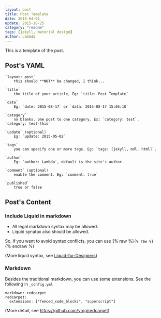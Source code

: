 ```yaml
---
layout: post
title: Post Template
date: 2015-04-01
update: 2015-10-25
category: "readme"
tags: [jekyll, material design]
author: Lambda
---
```



This is a template of the post.

## Post's YAML

~~~
`layout: post`
    this should **NOT** be changed, I think...

`title`
    the title of your article, Eg: `title: Post Template`

`date`
    Eg: `date: 2015-08-17` or `data: 2015-08-17 15:06:10`

`category`
    no blanks, one post to one category. Ex: `category: test`, `category: test-this`

`update` (optional)
    Eg: `update: 2015-05-02`

`tags`
    you can specify one or more tags. Eg: `tags: [jekyll, mdl, html]`.

`author`
    Eg: `author: Lambda`, default is the site's author.

`comment` (optional)
    enable the comment. Eg: `comment: true`
    
`published`
    true or false
~~~

## Post's Content

### Include Liquid in markdown

- All legal markdown syntax may be allowed. 
- Liquid synatax also should be allowed.


So, if you want to avoid syntax conflicts, you can use {% raw %}`{% raw %}`{% endraw %}

(More liquid syntax, see [Liquid-for-Designers](https://github.com/Shopify/liquid/wiki/Liquid-for-Designers))

### Markdown

Besides the traditional markdown, you can use some extensions. See the following in `_config.yml`

~~~
markdown: redcarpet
redcarpet:
  extensions: ["fenced_code_blocks", "superscript"]
~~~

(More detail, see <https://github.com/vmg/redcarpet>)

